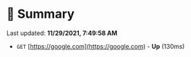 # 📖 Summary
Last updated: **11/29/2021, 7:49:58 AM**

- `GET` [https://google.com](https://google.com) - **Up** (130ms)
